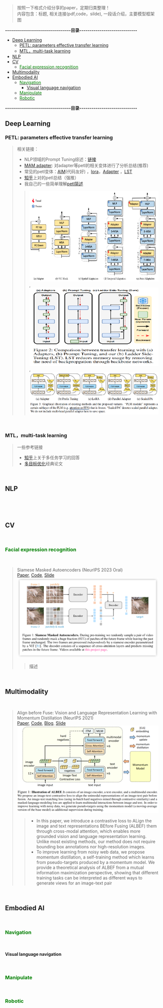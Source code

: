 

> 按照一下格式介绍分享的paper，定期归类整理！  
内容包含：标题, 相关连接(pdf,code，silde), 一段话介绍，主要模型框架图


**---------------------------------目录-----------------------------**

<!-- TOC -->
  * [Deep Learning](#deep-learning)
    * [PETL: parameters effective transfer learning](#petl-parameters-effective-transfer-learning)
    * [MTL，multi-task learning](#mtlmulti-task-learning)
  * [NLP](#nlp)
  * [CV](#cv)
    * [<font color=Green> Facial expression recognition</font>](#font-colorgreen-facial-expression-recognitionfont)
  * [Multimodality](#multimodality)
  * [Embodied AI](#embodied-ai)
    * [<font color=Green> Navigation </font>](#font-colorgreen-navigation-font-)
      * [Visual language navigation](#visual-language-navigation)
    * [<font color=Green> Manipulate </font>](#font-colorgreen-manipulate-font-)
    * [<font color=Green> Robotic </font>](#font-colorgreen-robotic-font-)
<!-- TOC -->

**---------------------------------目录-----------------------------**

## Deep Learning

### PETL: parameters effective transfer learning

> 相关链接：
> - NLP领域的Prompt Tuning综述：[链接](https://mp.weixin.qq.com/s/dz6Ad_pVveXwe6O0RvF7iw) 
> - [MAM adapter](https://mp.weixin.qq.com/s/dz6Ad_pVveXwe6O0RvF7iw): 对adapter等petl的相关变体进行了分析总结(推荐)
> - 常见的petl变体：[AIM](https://github.com/taoyang1122/adapt-image-models)(代码友好) ，[lora](https://arxiv.org/pdf/2106.09685.pdf)，[Adapter](http://proceedings.mlr.press/v97/houlsby19a/houlsby19a.pdf) ，[LST](https://github.com/ylsung/Ladder-Side-Tuning)
> - [知乎](https://zhuanlan.zhihu.com/p/635686756)上对的petl总结（强推）
> - 我自己的一些简单理解[petl简述](https://docs.google.com/presentation/d/14NLwCCgrwxSN30pNhAH5jUxKyRWuKS2r/edit?usp=drive_link)
>> ![aim-adapter.png](Images%2Faim-adapter.png), ![lst-adapter.png](Images%2Flst-adapter.png), ![mam-adapter.png](Images%2Fmam-adapter.png)

&nbsp;
### MTL，multi-task learning
> 一些参考链接
> - [知乎](https://www.zhihu.com/question/375794498)上关于多任务学习的回答
> - [多目标优化](https://proceedings.neurips.cc/paper_files/paper/2018/file/432aca3a1e345e339f35a30c8f65edce-Paper.pdf)经典论文

&nbsp;
## NLP
&nbsp;


&nbsp;
## CV
&nbsp;

### <font color=Green> Facial expression recognition</font>
&nbsp;
> Siamese Masked Autoencoders (NeurIPS 2023 Oral)  
> [Paper](https://siam-mae-video.github.io/resources/paper.pdf), 
> [Code](https://siam-mae-video.github.io/),
> [Slide](Slide/2023.10.20-SiamMAE-陈银.pptx)
> ![img.png](Images/img.png)
>> 描述

&nbsp;





## Multimodality
&nbsp;

> Align before Fuse: Vision and Language
Representation Learning with Momentum Distillation (NeurIPS 2021)  
> [Paper](https://arxiv.org/abs/2107.07651), 
> [Code](https://github.com/salesforce/ALBEF),
> [Blog](https://blog.salesforceairesearch.com/align-before-fuse/),
> [Slide](Slide/2023.10.20-SiamMAE-陈银.pptx)
> ![img.png](Images/albef.png)
>>  - In this paper, we introduce a contrastive loss to ALign the image and
text representations BEfore Fusing (ALBEF) them through cross-modal attention,
which enables more grounded vision and language representation learning. Unlike
most existing methods, our method does not require bounding box annotations nor
high-resolution images.
>> - To improve learning from noisy web data, we propose
momentum distillation, a self-training method which learns from pseudo-targets
produced by a momentum model. We provide a theoretical analysis of ALBEF from
a mutual information maximization perspective, showing that different training
tasks can be interpreted as different ways to generate views for an image-text
pair

&nbsp;


## Embodied AI
&nbsp;
### <font color=Green> Navigation </font> 
&nbsp;
#### Visual language navigation


&nbsp;
### <font color=Green> Manipulate </font> 
&nbsp;

### <font color=Green> Robotic </font> 
&nbsp;

